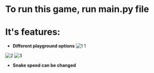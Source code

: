# To run this game, run main.py file

# It's features:

* **Different playground options**
![1 1](https://user-images.githubusercontent.com/79754822/174467744-d78ac418-bae4-43fb-af4f-e83c3c826bc5.jpg)

![2](https://user-images.githubusercontent.com/79754822/174467386-e43b04b1-4aa9-49e1-a7a9-767539e1bf32.jpg)
![3](https://user-images.githubusercontent.com/79754822/174467390-66d01f3b-3408-4fda-9543-a140c62cd32c.jpg)

* **Snake speed can be changed**
